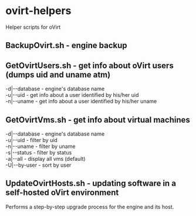# ovirt-helpers
Helper scripts for oVirt

## BackupOvirt.sh - engine backup

## GetOvirtUsers.sh - get info about oVirt users (dumps uid and uname atm)
-d|--database - engine's database name  
-u|--uid - get info about a user identified by his/her uid  
-n|--uname - get info about a user identified by his/her uname  

## GetOvirtVms.sh - get info about virtual machines
-d|--database - engine's database name  
-u|--uid - filter by uid  
-n|--uname - filter by uname  
-s|--status - filter by status  
-a|--all - display all vms (default)  
-U|--by-user - sort by user  

## UpdateOvirtHosts.sh - updating software in a self-hosted oVirt environment
Performs a step-by-step upgrade process for the engine and its host.

